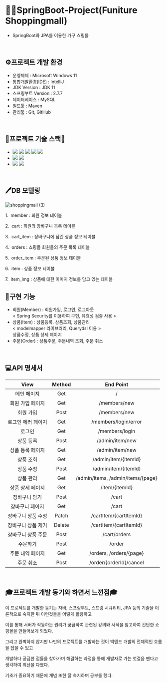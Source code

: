 # 💁‍♂️SpringBoot-Project(Funiture Shoppingmall)
- SpringBoot와 JPA를 이용한 가구 쇼핑몰
<br>



## ⚙프로젝트 개발 환경
- 운영체제 : Microsoft Windows 11
- 통합개발환경(IDE) : IntelliJ
- JDK Version : JDK 11
- 스프링부트 Version : 2.7.7
- 데이터베이스 : MySQL
- 빌드툴 : Maven
- 관리툴 : Git, GitHub

<br>

## 📗프로젝트 기술 스택📗
- <img src="https://img.shields.io/badge/HTML5-E34F26?style=for-the-badge&logo=html5&logoColor=white" /> <img src="https://img.shields.io/badge/CSS3-1572B6?style=for-the-badge&logo=css3&logoColor=white" /> <img src="https://img.shields.io/badge/JS-F7DF1E?style=for-the-badge&logo=JavaScript&logoColor=white" /> <img src="https://img.shields.io/badge/Bootstrap-7952B3?style=for-the-badge&logo=Bootstrap&logoColor=white" /> <img src="https://img.shields.io/badge/Thymeleaf-005F0F?style=for-the-badge&logo=Thymeleaf&logoColor=white" />
- <img src="https://img.shields.io/badge/Spring Boot-6DB33F?style=for-the-badge&logo=Spring Boot&logoColor=white" /> <img src="https://img.shields.io/badge/Spring Security-6DB33F?style=for-the-badge&logo=Spring Security&logoColor=white" />
- <img src="https://img.shields.io/badge/Hibernate-59666C?style=for-the-badge&logo=Hibernate&logoColor=white" /> <img src="https://img.shields.io/badge/MySQL-4479A1?style=for-the-badge&logo=MySQL&logoColor=white" />

<br>

## 🖊DB 모델링
![shoppingmall (3)](https://user-images.githubusercontent.com/106241314/215694670-38b41fa9-21aa-4326-8189-a13deb2fadc4.png)


1.&nbsp; member : 회원 정보 테이블


2.&nbsp; cart : 회원의 장바구니 목록 테이블


3.&nbsp; cart_item : 장바구니에 담긴 상품 정보 테이블


4.&nbsp; orders : 쇼핑몰 회원들의 주문 목록 테이블


5.&nbsp; order_item : 주문된 상품 정보 테이블


6.&nbsp; item : 상품 정보 테이블


7.&nbsp; item_img : 상품에 대한 이미지 정보를 담고 있는 테이블
<br>


## 🔧구현 기능
- 회원(Member) : 회원가입, 로그인, 로그아웃 
<br>     < Spring Security를 이용하여 구현, 유효성 검증 사용 >
- 상품(Item) : 상품등록, 상품조회, 상품관리
<br>     < modelmapper 라이브러리, Querydsl 이용 >
<br> 상품수정, 상품 상세 페이지
- 주문(Order) : 상품주문, 주문내역 조회, 주문 취소

<br>

## 💻API 명세서
|View|Method|End Point|
|:----:|:----:|:----:|
|메인 페이지|Get|/|
|회원 가입 페이지|Get|/members/new|
|회원 가입|Post|/members/new|
|로그인 에러 페이지|Get|/members/login/error|
|로그인|Get|/members/login|
|상품 등록|Post|/admin/item/new|
|상품 등록 페이지|Get|/admin/item/new|
|상품 조회|Get|/admin/item/{itemId}|
|상품 수정|Post|/admin/item/{itemId}|
|상품 관리|Get|/admin/items, /admin/items/{page}|
|상품 상세 페이지|Get|/item/{itemId}|
|장바구니 담기|Post|/cart|
|장바구니 페이지|Get|/cart|
|장바구니 상품 수정|Patch|/cartItem/{cartItemId}|
|장바구니 상품 제거|Delete|/cartItem/{cartItemId}|
|장바구니 상품 주문|Post|/cart/orders|
|주문하기|Post|/order|
|주문 내역 페이지|Get|/orders, /orders/{page}|
|주문 취소|Post|/order/{orderId}/cancel|
<br>



## 🎓프로젝트 개발 동기와 하면서 느낀점🎓
이 프로젝트를 개발한 동기는 자바, 스프링부트, 스프링 시큐리티, JPA 등의 기술을 이론적으로 숙지한 뒤 이런것들을 어떻게 활용하고 


이를 통해 서버가 작동하는 원리가 궁금하여 관련된 강의와 서적을 참고하여 간단한 쇼핑몰을 만들어보게 되었다.


그리고 완벽하지 않지만 나만의 프로젝트를 개발하는 것이 백엔드 개발의 전체적인 흐름을 잡을 수 있고 


개발하다 궁금한 점들을 찾아가며 해결하는 과정을 통해 개발자로 가는 첫걸음 뗀다고 생각하여 최선을 다했다. 


기초가 중요하기 때문에 개념 또한 잘 숙지하며 공부를 했다.

